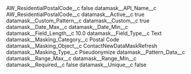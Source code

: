 <?xml version="1.0" encoding="UTF-8"?>
<CustomMetadata xmlns="http://soap.sforce.com/2006/04/metadata" xmlns:xsi="http://www.w3.org/2001/XMLSchema-instance" xmlns:xsd="http://www.w3.org/2001/XMLSchema">
    <label>AW_ResidentialPostalCode__c</label>
    <protected>false</protected>
    <values>
        <field>datamask__API_Name__c</field>
        <value xsi:type="xsd:string">AW_ResidentialPostalCode__c</value>
    </values>
    <values>
        <field>datamask__Active__c</field>
        <value xsi:type="xsd:boolean">true</value>
    </values>
    <values>
        <field>datamask__Custom_Pattern__c</field>
        <value xsi:nil="true"/>
    </values>
    <values>
        <field>datamask__Custom__c</field>
        <value xsi:type="xsd:boolean">true</value>
    </values>
    <values>
        <field>datamask__Date_Max__c</field>
        <value xsi:nil="true"/>
    </values>
    <values>
        <field>datamask__Date_Min__c</field>
        <value xsi:nil="true"/>
    </values>
    <values>
        <field>datamask__Field_Length__c</field>
        <value xsi:type="xsd:double">10.0</value>
    </values>
    <values>
        <field>datamask__Field_Type__c</field>
        <value xsi:type="xsd:string">Text</value>
    </values>
    <values>
        <field>datamask__Masking_Category__c</field>
        <value xsi:type="xsd:string">Postal Code</value>
    </values>
    <values>
        <field>datamask__Masking_Object__c</field>
        <value xsi:type="xsd:string">ContactNewDataMaskRefresh</value>
    </values>
    <values>
        <field>datamask__Masking_Type__c</field>
        <value xsi:type="xsd:string">Pseudonymize</value>
    </values>
    <values>
        <field>datamask__Pattern_Data__c</field>
        <value xsi:nil="true"/>
    </values>
    <values>
        <field>datamask__Range_Max__c</field>
        <value xsi:nil="true"/>
    </values>
    <values>
        <field>datamask__Range_Min__c</field>
        <value xsi:nil="true"/>
    </values>
    <values>
        <field>datamask__Required__c</field>
        <value xsi:type="xsd:boolean">false</value>
    </values>
    <values>
        <field>datamask__Unique__c</field>
        <value xsi:type="xsd:boolean">false</value>
    </values>
</CustomMetadata>
